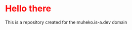 


<h1 style="color:red;">Hello there</h1>
<p>This is a repository created for the muheko.is-a.dev domain</p>
